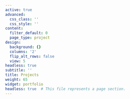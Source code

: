 ```yaml
---
active: true
advanced:
  css_class: ''
  css_style: ''
content:
  filter_default: 0
  page_type: project
design:
  background: {}
  columns: '2'
  flip_alt_rows: false
  view: 5
headless: true
subtitle: ''
title: Projects
weight: 65
widget: portfolio
headless: true  # This file represents a page section.
---
```


